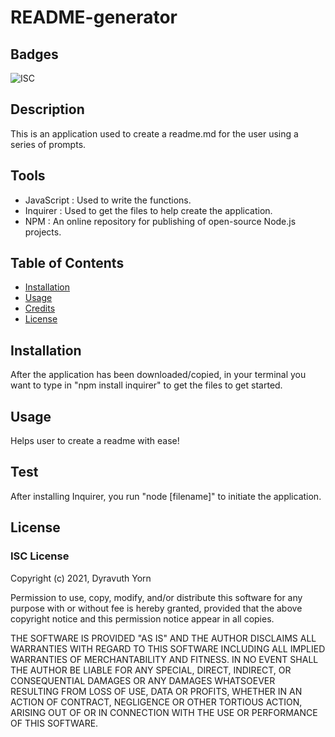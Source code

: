 # README-generator

## Badges

![ISC](https://img.shields.io/badge/license-ISC-success)

## Description

This is an application used to create a readme.md for the user using a series of prompts.

## Tools

- JavaScript : Used to write the functions.
- Inquirer : Used to get the files to help create the application.
- NPM : An online repository for publishing of open-source Node.js projects.

## Table of Contents

- [Installation](#installation)
- [Usage](#usage)
- [Credits](#credits)
- [License](#license)

## Installation

After the application has been downloaded/copied, in your terminal you want to type in "npm install inquirer" to get the files to get started.

## Usage

Helps user to create a readme with ease!

## Test

After installing Inquirer, you run "node [filename]" to initiate the application.

## License

### ISC License

Copyright (c) 2021, Dyravuth Yorn

Permission to use, copy, modify, and/or distribute this software for any
purpose with or without fee is hereby granted, provided that the above
copyright notice and this permission notice appear in all copies.

THE SOFTWARE IS PROVIDED "AS IS" AND THE AUTHOR DISCLAIMS ALL WARRANTIES
WITH REGARD TO THIS SOFTWARE INCLUDING ALL IMPLIED WARRANTIES OF
MERCHANTABILITY AND FITNESS. IN NO EVENT SHALL THE AUTHOR BE LIABLE FOR
ANY SPECIAL, DIRECT, INDIRECT, OR CONSEQUENTIAL DAMAGES OR ANY DAMAGES
WHATSOEVER RESULTING FROM LOSS OF USE, DATA OR PROFITS, WHETHER IN AN
ACTION OF CONTRACT, NEGLIGENCE OR OTHER TORTIOUS ACTION, ARISING OUT OF
OR IN CONNECTION WITH THE USE OR PERFORMANCE OF THIS SOFTWARE.
